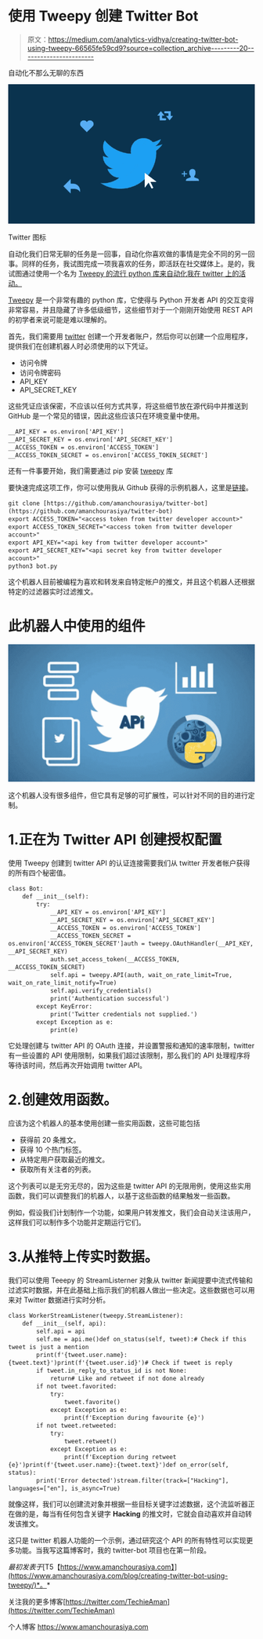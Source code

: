 # 使用 Tweepy 创建 Twitter Bot

> 原文：<https://medium.com/analytics-vidhya/creating-twitter-bot-using-tweepy-66565fe59cd9?source=collection_archive---------20----------------------->

自动化不那么无聊的东西

![](img/8cfbaca69643a7e2ee194931eb605e6d.png)

Twitter 图标

自动化我们日常无聊的任务是一回事，自动化你喜欢做的事情是完全不同的另一回事。同样的任务，我试图完成一项我喜欢的任务，即活跃在社交媒体上。是的，我试图通过使用一个名为 [Tweepy 的流行 python 库来自动化我在 twitter 上的活动。](https://www.tweepy.org/)

[Tweepy](https://www.tweepy.org/) 是一个非常有趣的 python 库，它使得与 Python 开发者 API 的交互变得非常容易，并且隐藏了许多低级细节，这些细节对于一个刚刚开始使用 REST API 的初学者来说可能是难以理解的。

首先，我们需要用 [twitter](https://developer.twitter.com/en) 创建一个开发者账户，然后你可以创建一个应用程序，提供我们在创建机器人时必须使用的以下凭证。

*   访问令牌
*   访问令牌密码
*   API_KEY
*   API_SECRET_KEY

这些凭证应该保密，不应该以任何方式共享，将这些细节放在源代码中并推送到 GitHub 是一个常见的错误，因此这些应该只在环境变量中使用。

```
__API_KEY = os.environ['API_KEY']
__API_SECRET_KEY = os.environ['API_SECRET_KEY']
__ACCESS_TOKEN = os.environ['ACCESS_TOKEN']
__ACCESS_TOKEN_SECRET = os.environ['ACCESS_TOKEN_SECRET']
```

还有一件事要开始，我们需要通过 pip 安装 [tweepy](https://www.tweepy.org/) 库

要快速完成这项工作，你可以使用我从 Github 获得的示例机器人，这里是[链接](https://github.com/amanchourasiya/twitter-bot)。

```
git clone [https://github.com/amanchourasiya/twitter-bot](https://github.com/amanchourasiya/twitter-bot)
export ACCESS_TOKEN="<access token from twitter developer account>"
export ACCESS_TOKEN_SECRET="<access token from twitter developer account>"
export API_KEY="<api key from twitter developer account>"
export API_SECRET_KEY="<api secret key from twitter developer account>"
python3 bot.py
```

这个机器人目前被编程为喜欢和转发来自特定帐户的推文，并且这个机器人还根据特定的过滤器实时过滤推文。

# 此机器人中使用的组件

![](img/dcf95ff66d4db520d47ed24e5772f101.png)

这个机器人没有很多组件，但它具有足够的可扩展性，可以针对不同的目的进行定制。

# 1.正在为 Twitter API 创建授权配置

使用 Tweepy 创建到 twitter API 的认证连接需要我们从 twitter 开发者帐户获得的所有四个秘密值。

```
class Bot:
    def __init__(self):
        try:
            __API_KEY = os.environ['API_KEY']
            __API_SECRET_KEY = os.environ['API_SECRET_KEY']
            __ACCESS_TOKEN = os.environ['ACCESS_TOKEN']
            __ACCESS_TOKEN_SECRET = os.environ['ACCESS_TOKEN_SECRET']auth = tweepy.OAuthHandler(__API_KEY, __API_SECRET_KEY)
            auth.set_access_token(__ACCESS_TOKEN, __ACCESS_TOKEN_SECRET)
            self.api = tweepy.API(auth, wait_on_rate_limit=True, wait_on_rate_limit_notify=True)
            self.api.verify_credentials()
            print('Authentication successful')
        except KeyError:
            print('Twitter credentials not supplied.')
        except Exception as e:
            print(e)
```

它处理创建与 twitter API 的 OAuth 连接，并设置警报和通知的速率限制，twitter 有一些设置的 API 使用限制，如果我们超过该限制，那么我们的 API 处理程序将等待该时间，然后再次开始调用 twitter API。

# 2.创建效用函数。

应该为这个机器人的基本使用创建一些实用函数，这些可能包括

*   获得前 20 条推文。
*   获得 10 个热门标签。
*   从特定用户获取最近的推文。
*   获取所有关注者的列表。

这个列表可以是无穷无尽的，因为这些是 twitter API 的无限用例，使用这些实用函数，我们可以调整我们的机器人，以基于这些函数的结果触发一些函数。

例如，假设我们计划制作一个功能，如果用户转发推文，我们会自动关注该用户，这样我们可以制作多个功能并定期运行它们。

# 3.从推特上传实时数据。

我们可以使用 Teeepy 的 StreamListerner 对象从 twitter 新闻提要中流式传输和过滤实时数据，并在此基础上指示我们的机器人做出一些决定。这些数据也可以用来对 Twitter 数据进行实时分析。

```
class WorkerStreamListener(tweepy.StreamListener):
    def __init__(self, api):
        self.api = api
        self.me = api.me()def on_status(self, tweet):# Check if this tweet is just a mention
        print(f'{tweet.user.name}: {tweet.text}')print(f'{tweet.user.id}')# Check if tweet is reply
        if tweet.in_reply_to_status_id is not None:
            return# Like and retweet if not done already
        if not tweet.favorited:
            try:
                tweet.favorite()
            except Exception as e:
                print(f'Exception during favourite {e}')
        if not tweet.retweeted:
            try:
                tweet.retweet()
            except Exception as e:
                print(f'Exception during retweet {e}')print(f'{tweet.user.name}:{tweet.text}')def on_error(self, status):
        print('Error detected')stream.filter(track=["Hacking"], languages=["en"], is_async=True)
```

就像这样，我们可以创建流对象并根据一些目标关键字过滤数据，这个流监听器正在做的是，每当有任何包含关键字 **Hacking** 的推文时，它就会自动喜欢并自动转发该推文。

这只是 twitter 机器人功能的一个示例，通过研究这个 API 的所有特性可以实现更多功能。当我写这篇博客时，我的 twitter-bot 项目也在第一阶段。

*最初发表于*[T5【https://www.amanchourasiya.com】](https://www.amanchourasiya.com/blog/creating-twitter-bot-using-tweepy/)*。*

关注我的更多博客[https://twitter.com/TechieAman](https://twitter.com/TechieAman)

个人博客 https://www.amanchourasiya.com